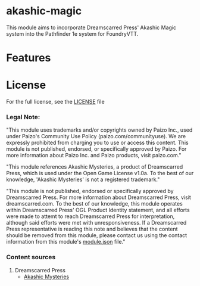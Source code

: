 
akashic-magic
=======

This module aims to incorporate Dreamscarred Press' Akashic Magic system into the Pathfinder 1e system for FoundryVTT.

Features
========



License
=======

For the full license, see the [LICENSE](https://github.com/YastMe/akashic-magic/blob/main/LICENSE) file

### Legal Note:

"This module uses trademarks and/or copyrights owned by Paizo Inc., used under Paizo's Community Use Policy (paizo.com/communityuse). We are expressly prohibited from charging you to use or access this content. This module is not published, endorsed, or specifically approved by Paizo. For more information about Paizo Inc. and Paizo products, visit paizo.com."

"This module references Akashic Mysteries, a product of Dreamscarred Press, which is used under the Open Game License v1.0a. To the best of our knowledge, 'Akashic Mysteries' is not a registered trademark."

"This module is not published, endorsed or specifically approved by Dreamscarred Press. For more information about Dreamscarred Press, visit dreamscarred.com. To the best of our knowledge, this module operates within Dreamscarred Press' OGL Product Identity statement, and all efforts were made to attemt to reach Dreamscarred Press for interpretation, although said efforts were met with unresponsiveness. If a Dreamscarred Press representative is reading this note and believes that the content should be removed from this module, please contact us using the contact information from this module's [module.json](https://github.com/YastMe/pf1-pow/blob/main/module.json) file."

### Content sources

 1.  Dreamscarred Press
	 - [Akashic Mysteries](https://www.drivethrurpg.com/en/product/190611/akashic-mysteries)

